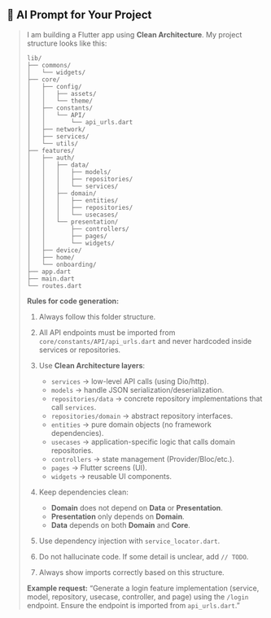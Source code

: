## 🔹 AI Prompt for Your Project

> I am building a Flutter app using **Clean Architecture**.
> My project structure looks like this:
>
> ```
> lib/
> ├── commons/
> │   └── widgets/
> ├── core/
> │   ├── config/
> │   │   ├── assets/
> │   │   └── theme/
> │   ├── constants/
> │   │   └── API/
> │   │       └── api_urls.dart
> │   ├── network/
> │   ├── services/
> │   └── utils/
> ├── features/
> │   ├── auth/
> │   │   ├── data/
> │   │   │   ├── models/
> │   │   │   ├── repositories/
> │   │   │   └── services/
> │   │   ├── domain/
> │   │   │   ├── entities/
> │   │   │   ├── repositories/
> │   │   │   └── usecases/
> │   │   └── presentation/
> │   │       ├── controllers/
> │   │       ├── pages/
> │   │       └── widgets/
> │   ├── device/
> │   ├── home/
> │   └── onboarding/
> ├── app.dart
> ├── main.dart
> └── routes.dart
> ```
>
> **Rules for code generation:**
>
> 1. Always follow this folder structure.
> 2. All API endpoints must be imported from `core/constants/API/api_urls.dart` and never hardcoded inside services or repositories.
> 3. Use **Clean Architecture layers**:
>
>    * `services` → low-level API calls (using Dio/http).
>    * `models` → handle JSON serialization/deserialization.
>    * `repositories/data` → concrete repository implementations that call `services`.
>    * `repositories/domain` → abstract repository interfaces.
>    * `entities` → pure domain objects (no framework dependencies).
>    * `usecases` → application-specific logic that calls domain repositories.
>    * `controllers` → state management (Provider/Bloc/etc.).
>    * `pages` → Flutter screens (UI).
>    * `widgets` → reusable UI components.
> 4. Keep dependencies clean:
>
>    * **Domain** does not depend on **Data** or **Presentation**.
>    * **Presentation** only depends on **Domain**.
>    * **Data** depends on both **Domain** and **Core**.
> 5. Use dependency injection with `service_locator.dart`.
> 6. Do not hallucinate code. If some detail is unclear, add `// TODO`.
> 7. Always show imports correctly based on this structure.
>
> **Example request:**
> “Generate a login feature implementation (service, model, repository, usecase, controller, and page) using the `/login` endpoint. Ensure the endpoint is imported from `api_urls.dart`.”
